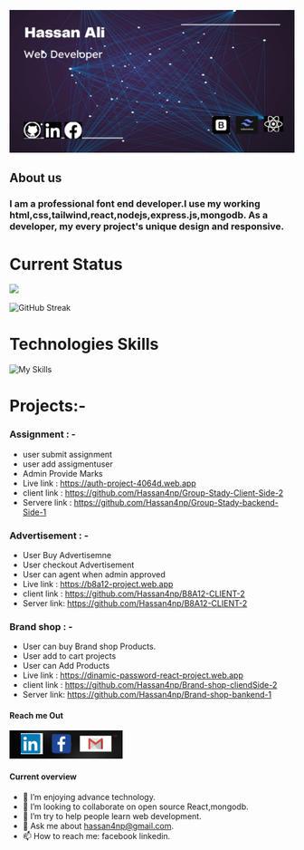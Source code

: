![An old rock in the desert](https://raw.githubusercontent.com/Hassan4np/hassan4np/main/assets/bannar/Hassan%20ali.png "Hassan Ali, Jashore, Bangladesh")
## About us
### I am a professional font end developer.I use my working html,css,tailwind,react,nodejs,express.js,mongodb. As a developer, my every project's unique design and responsive.

# Current Status
![](http://github-profile-summary-cards.vercel.app/api/cards/profile-details?username=hassan4np&theme=blue_green)

![GitHub Streak](https://github-readme-streak-stats.herokuapp.com?user=hassan4np&theme=iceberg&hide_border=true&date_format=%5BY.%5Dn.j)

# Technologies Skills
![My Skills](https://skillicons.dev/icons?i=html,css,tailwind,bootstrap,js,react,figma,firebase,nodejs,expressjs,mongodb&perline=6)

# Projects:-
###  Assignment : -
- user submit assignment
- user add assigmentuser 
- Admin Provide Marks
- Live link : https://auth-project-4064d.web.app
- client link : https://github.com/Hassan4np/Group-Stady-Client-Side-2
- Servere link :  https://github.com/Hassan4np/Group-Stady-backend-Side-1

### Advertisement : -
- User Buy Advertisemne
- User checkout Advertisement
- User can agent when admin approved
- Live link : https://b8a12-project.web.app
- client link : https://github.com/Hassan4np/B8A12-CLIENT-2
- Server link:  https://github.com/Hassan4np/B8A12-CLIENT-2
### Brand shop : -
- User can buy Brand shop Products.
- User add to cart projects
- User can Add Products
- Live link : https://dinamic-password-react-project.web.app
- client link : https://github.com/Hassan4np/Brand-shop-cliendSide-2
- Server link: https://github.com/Hassan4np/Brand-shop-bankend-1



#### Reach me Out
[![An old rock in the desert](https://raw.githubusercontent.com/Hassan4np/hassan4np/main/assets/bannar/logo.png  "Hassan Ali, Jashore, Bangladesh")](https://www.linkedin.com/in/hassan-ali-604934244/)


#### Current overview

- 🌱 I’m enjoying advance technology.
- 👯 I’m looking to collaborate on open source React,mongodb.
- 🤔 I’m try  to help people learn web development.
- 💬 Ask me about hassan4np@gmail.com.
- 📫 How to reach me: facebook linkedin.


